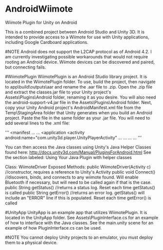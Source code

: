# AndroidWiimote
Wiimote Plugin for Unity on Android

This is a combined project between Android Studio and Unity 3D. It is intended to provide access to a Wiimote for use with Unity applications, including Google Cardboard applications.

#NOTE
Android does not support the L2CAP protocol as of Android 4.2. I am currently investigating possible workarounds that would not require rooting an Android device. Wiimote devices can be discovered and paired, but connecting fails.

#WiimotePlugin
WiimotePlugin is an Android Studio library project. It is located in the WiimotePlugin folder.
To use, build the project, then navigate to app\build\outputs\aar and rename the .aar file to .zip. Open the .zip file and extract the classes.jar file to your Unity project's Assets\Plugins\Android folder, renaming it as you desire.
You will also need the android-support-v4.jar file in the Assets\Plugins\Android folder. Next, copy your Unity Android project's AndroidManifest.xml file from the Temp\StagingArea folder that Unity generates when you build an Android project. Paste the file in the same folder as your .jar file.
You will need to add several lines to the .xml file:

'''
<manifest ...
  ...
  <application
      <activity android:name="com.unity3d.player.UnityPlayerActivity" ...
      ...
      <intent-filter>
        <action android:name="android.bluetooth.device.action.FOUND" />
        <action android:name="android.bluetooth.adapter.action.DISCOVERY_FINISHED" />
        <category android:name="android.intent.category.DEFAULT" />
      </intent-filter>
      <intent-filter>
        <action android:name="android.bluetooth.device.action.PAIRING_REQUEST" />
        <action android:name="android.bluetooth.device.action.BOND_STATE_CHANGED" />
        <category android:name="android.intent.category.DEFAULT" />
      </intent-filter>
    </activity>
  </application>
  ...
  <uses-permission android:name="android.permission.BLUETOOTH_ADMIN"/>
  <uses-permission android:name="android.permission.BLUETOOTH"/>
  <uses-permission android:name="android.permission.ACCESS_COARSE_LOCATION"/>
  ...
</manifest>
'''

You can then access the Java classes using Unity's Java Helper Classes found here: http://docs.unity3d.com/Manual/PluginsForAndroid.html
See the section labeled: Using Your Java Plugin with helper classes

Class:
WiimoteDriver
Exposed Methods: 
public WiimoteDriver(Activity c) //constructor, requires a reference to Unity's Activity
public void Connect() //discovers, binds, and connects to any wiimote found. Will enable Bluetooth if necessary, but will need to be called again if that is the case.
public String getStatus() //returns a status log. Reset each time getStatus() is called
public String getError() //returns an error log. getStatus() will include an "ERROR" line if this is populated. Reset each time getError() is called

#UnityApp
UnityApp is an example app that utilizes WiimotePlugin. It is located in the UnityApp folder.
See Assets\PluginInterface.cs for an example of how to interface with the Java classes.
See the main.unity scene for an example of how PluginInterface.cs can be used.

#NOTE
You cannot deploy Unity projects to an emulator, you must deploy them to a physical device.